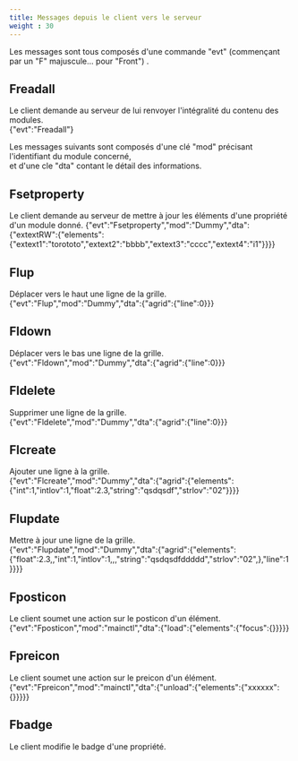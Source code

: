 ```yaml
---
title: Messages depuis le client vers le serveur
weight : 30
---
```

Les messages sont tous composés d'une commande "evt" (commençant par un "F" majuscule... pour "Front") .

## Freadall
Le client demande au serveur de lui renvoyer l'intégralité du contenu des modules.  
{"evt":"Freadall"}

Les messages suivants sont composés d'une clé "mod" précisant l'identifiant du module concerné,  
et d'une cle "dta" contant le détail des informations.

## Fsetproperty
Le client demande au serveur de mettre à jour les éléments d'une propriété d'un module donné.
{"evt":"Fsetproperty","mod":"Dummy","dta":{"extextRW":{"elements":{"extext1":"torototo","extext2":"bbbb","extext3":"cccc","extext4":"i1"}}}}

## Flup
Déplacer vers le haut une ligne de la grille.  
{"evt":"Flup","mod":"Dummy","dta":{"agrid":{"line":0}}}
## Fldown
Déplacer vers le bas une ligne de la grille.  
{"evt":"Fldown","mod":"Dummy","dta":{"agrid":{"line":0}}}

## Fldelete
Supprimer une ligne de la grille.  
{"evt":"Fldelete","mod":"Dummy","dta":{"agrid":{"line":0}}}

## Flcreate
Ajouter une ligne à la grille.  
{"evt":"Flcreate","mod":"Dummy","dta":{"agrid":{"elements":{"int":1,"intlov":1,"float":2.3,"string":"qsdqsdf","strlov":"02"}}}}

## Flupdate
Mettre à jour une ligne de la grille.  
{"evt":"Flupdate","mod":"Dummy","dta":{"agrid":{"elements":{"float":2.3,,"int":1,"intlov":1,,,"string":"qsdqsdfddddd","strlov":"02",},"line":1}}}}

## Fposticon
Le client soumet une action sur le posticon d'un élément.  
{"evt":"Fposticon","mod":"mainctl","dta":{"load":{"elements":{"focus":{}}}}}

## Fpreicon
Le client soumet une action sur le preicon d'un élément.  
{"evt":"Fpreicon","mod":"mainctl","dta":{"unload":{"elements":{"xxxxxx":{}}}}}

## Fbadge
Le client modifie le badge d'une propriété.  
